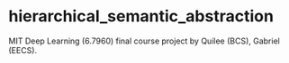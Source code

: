 # hierarchical_semantic_abstraction
MIT Deep Learning (6.7960) final course project by Quilee (BCS), Gabriel (EECS).
